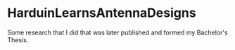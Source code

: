 # HarduinLearnsAntennaDesigns

Some research that I did that was later published and formed my Bachelor's Thesis.
